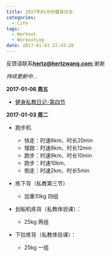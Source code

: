 ```yaml
---
title: 2017年01月份健身日志
categories:
  - Life
tags:
  - Workout
  - WorkoutLog
date: 2017-01-03 22:43:28
---
```


反馈请联系[**hertz@hertzwang.com**](mailto:hertz@hertzwang.com),谢谢

*持续更新中...*	

**2017-01-06 周五**

* [健身私教日记-第四节](./WorkoutLesson04.html)

<!-- more -->

**2017-01-03 周二**

* 跑步机
	* 快走：时速6km、时长20min
	* 慢跑：时速8km、时长12min
	* 跑步：时速9km、时长10min
	* 跑步：时速10km、
	* 倒走：时速2km、时长5min
	
* 练下背（私教第三节）
	* 加重10kg 四组 
	
* 划船机练背（私教体验课）：
	* 25kg 两组

* 下拉练背（私教体验课）：
	* 25kg 一组 